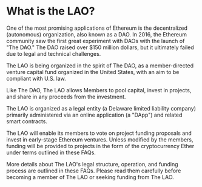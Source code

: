 # What is the LAO?

One of the most promising applications of Ethereum is the decentralized (autonomous) organization, also known as a DAO. In 2016, the Ethereum community saw the first great experiment with DAOs with the launch of "The DAO." The DAO raised over \$150 million dollars, but it ultimately failed due to legal and technical challenges.

The LAO is being organized in the spirit of The DAO, as a member-directed venture capital fund organized in the United States, with an aim to be compliant with U.S. law.

Like The DAO, The LAO allows Members to pool capital, invest in projects, and share in any proceeds from the investment.

The LAO is organized as a legal entity (a Delaware limited liability company) primarily administered via an online application (a "DApp") and related smart contracts.

The LAO will enable its members to vote on project funding proposals and invest in early-stage Ethereum ventures. Unless modified by the members, funding will be provided to projects in the form of the cryptocurrency Ether under terms outlined in these FAQs.

More details about The LAO's legal structure, operation, and funding process are outlined in these FAQs. Please read them carefully before becoming a member of The LAO or seeking funding from The LAO.
